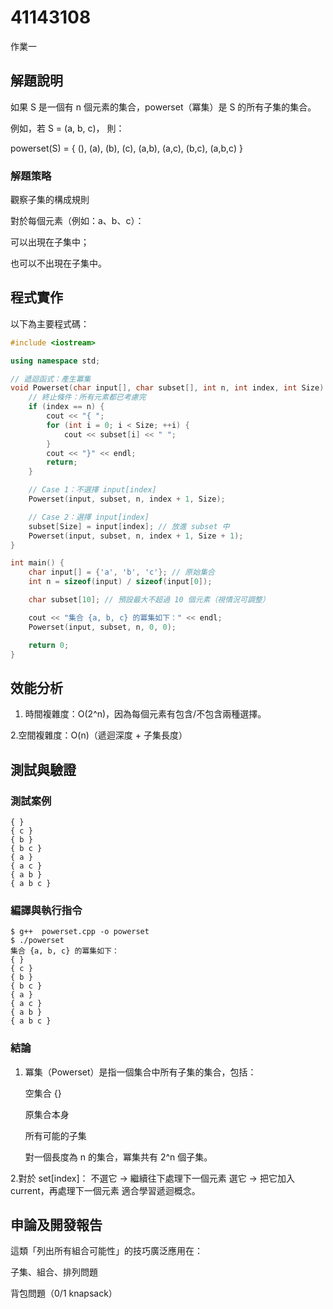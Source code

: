 # 41143108

作業一

## 解題說明
如果 S 是一個有 n 個元素的集合，powerset（冪集）是 S 的所有子集的集合。

例如，若
S = (a, b, c)，
則：

powerset(S) = { (), (a), (b), (c), (a,b), (a,c), (b,c), (a,b,c) }

### 解題策略

觀察子集的構成規則

對於每個元素（例如：a、b、c）：

可以出現在子集中；

也可以不出現在子集中。

## 程式實作

以下為主要程式碼：

```cpp
#include <iostream>

using namespace std;

// 遞迴函式：產生冪集
void Powerset(char input[], char subset[], int n, int index, int Size) {
    // 終止條件：所有元素都已考慮完
    if (index == n) {
        cout << "{ ";
        for (int i = 0; i < Size; ++i) {
            cout << subset[i] << " ";
        }
        cout << "}" << endl;
        return;
    }

    // Case 1：不選擇 input[index]
    Powerset(input, subset, n, index + 1, Size);

    // Case 2：選擇 input[index]
    subset[Size] = input[index]; // 放進 subset 中
    Powerset(input, subset, n, index + 1, Size + 1);
}

int main() {
    char input[] = {'a', 'b', 'c'}; // 原始集合
    int n = sizeof(input) / sizeof(input[0]);

    char subset[10]; // 預設最大不超過 10 個元素（視情況可調整）

    cout << "集合 {a, b, c} 的冪集如下：" << endl;
    Powerset(input, subset, n, 0, 0);

    return 0;
}


```
## 效能分析

1. 時間複雜度：O(2^n)，因為每個元素有包含/不包含兩種選擇。
   
2.空間複雜度：O(n)（遞迴深度 + 子集長度）
## 測試與驗證

### 測試案例
```
{ }
{ c }
{ b }
{ b c }
{ a }
{ a c }
{ a b }
{ a b c }
```

### 編譯與執行指令

```shell
$ g++  powerset.cpp -o powerset
$ ./powerset
集合 {a, b, c} 的冪集如下：
{ }
{ c }
{ b }
{ b c }
{ a }
{ a c }
{ a b }
{ a b c }
```
### 結論

1. 冪集（Powerset）是指一個集合中所有子集的集合，包括：

   空集合 {}

   原集合本身

   所有可能的子集

   對一個長度為 n 的集合，冪集共有 2^n 個子集。

2.對於 set[index]：
    不選它 → 繼續往下處理下一個元素
    選它   → 把它加入 current，再處理下一個元素
    適合學習遞迴概念。


## 申論及開發報告
這類「列出所有組合可能性」的技巧廣泛應用在：

子集、組合、排列問題

背包問題（0/1 knapsack）
